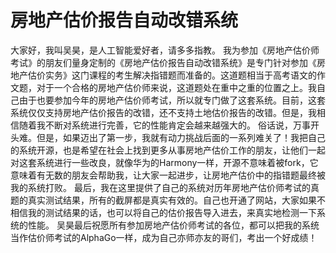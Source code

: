 # 房地产估价报告自动改错系统
大家好，我叫吴昊，是人工智能爱好者，请多多指教。
我为参加《房地产估价师考试》的朋友们量身定制的《房地产估价报告自动改错系统》是专门针对参加《房地产估价实务》这门课程的考生解决指错题而准备的。这道题相当于高考语文的作文题，对于一个合格的房地产估价师来说，这道题处在重中之重的位置之上。我自己由于也要参加今年的房地产估价师考试，所以就专门做了这套系统。目前，这套系统仅仅支持房地产估价报告的改错，还不支持土地估价报告的改错。但是，我相信随着我不断对系统进行完善，它的性能肯定会越来越强大的。
俗话说，万事开头难。但是，如果迈出了第一步，我就有动力挑战后面的一系列难关了！我把自己的系统开源，也是希望在社会上找到更多从事房地产估价工作的朋友，让他们一起对这套系统进行一些改良，就像华为的Harmony一样，开源不意味着被fork，它意味着有无数的朋友会帮助我，让大家一起进步，让房地产估价中的指错题最终被我的系统打败。
最后，我在这里提供了自己的系统对历年房地产估价师考试的真题的真实测试结果，所有的截屏都是真实有效的。自己也开通了网站，大家如果不相信我的测试结果的话，也可以将自己的估价报告导入进去，来真实地检测一下系统的性能。
吴昊最后祝愿所有参加房地产估价师考试的各位，都可以把我的系统当作估价师考试的AlphaGo一样，成为自己亦师亦友的哥们，考出一个好成绩！
